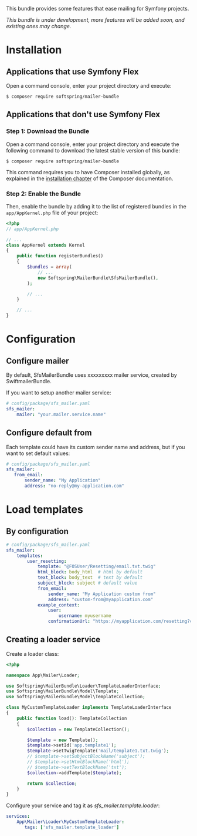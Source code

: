 This bundle provides some features that ease mailing for Symfony projects.

*This bundle is under development, more features will be added soon, and existing ones may change.*

# Installation

## Applications that use Symfony Flex

Open a command console, enter your project directory and execute:

```console
$ composer require softspring/mailer-bundle
```

## Applications that don't use Symfony Flex

### Step 1: Download the Bundle

Open a command console, enter your project directory and execute the
following command to download the latest stable version of this bundle:

```console
$ composer require softspring/mailer-bundle
```

This command requires you to have Composer installed globally, as explained
in the [installation chapter](https://getcomposer.org/doc/00-intro.md)
of the Composer documentation.

### Step 2: Enable the Bundle

Then, enable the bundle by adding it to the list of registered bundles
in the `app/AppKernel.php` file of your project:

```php
<?php
// app/AppKernel.php

// ...
class AppKernel extends Kernel
{
    public function registerBundles()
    {
        $bundles = array(
            // ...
            new Softspring\MailerBundle\SfsMailerBundle(),
        );

        // ...
    }

    // ...
}
```

# Configuration

## Configure mailer

By default, SfsMailerBundle uses xxxxxxxxx mailer service, created by SwiftmailerBundle.

If you want to setup another mailer service:

```yaml
# config/package/sfs_mailer.yaml
sfs_mailer:
    mailer: "your.mailer.service.name"
```
## Configure default from

Each template could have its custom sender name and address, but if you want to set default values:

```yaml
# config/package/sfs_mailer.yaml
sfs_mailer:
   from_email:
       sender_name: "My Application"
       address: "no-reply@my-application.com"
```

# Load templates 

## By configuration

```yaml
# config/package/sfs_mailer.yaml
sfs_mailer:
    templates:
        user_resetting:
            template: "@FOSUser/Resetting/email.txt.twig"
            html_block: body_html  # html by default
            text_block: body_text  # text by default
            subject_block: subject # default value
            from_email:
                sender_name: "My Application custom from"
                address: "custom-from@myapplication.com"
            example_context:
                user:
                    username: myusername
                confirmationUrl: "https://myapplication.com/resetting?code=123456879"
```                   
                 
## Creating a loader service

Create a loader class:

```php
<?php

namespace App\Mailer\Loader;

use Softspring\MailerBundle\Loader\TemplateLoaderInterface;
use Softspring\MailerBundle\Model\Template;
use Softspring\MailerBundle\Model\TemplateCollection;

class MyCustomTemplateLoader implements TemplateLoaderInterface
{
    public function load(): TemplateCollection
    {
        $collection = new TemplateCollection();

        $template = new Template();
        $template->setId('app.template1');
        $template->setTwigTemplate('mail/template1.txt.twig');
        // $template->setSubjectBlockName('subject');
        // $template->setHtmlBlockName('html');
        // $template->setTextBlockName('txt');
        $collection->addTemplate($template);

        return $collection;
    }
}
```

Configure your service and tag it as *sfs_mailer.template.loader*:   
   
```yaml     
services:
    App\Mailer\Loader\MyCustomTemplateLoader:
       tags: ['sfs_mailer.template_loader']                  
```          